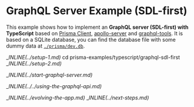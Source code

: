 # GraphQL Server Example (SDL-first)

This example shows how to implement an **GraphQL server (SDL-first) with TypeScript** based on [Prisma Client](https://www.prisma.io/docs/concepts/components/prisma-client), [apollo-server](https://www.apollographql.com/docs/apollo-server) and [graphql-tools](https://www.apollographql.com/docs/graphql-tools/). It is based on a SQLite database, you can find the database file with some dummy data at [`./prisma/dev.db`](./prisma/dev.db).

__INLINE(../_setup-1.md)__
cd prisma-examples/typescript/graphql-sdl-first
__INLINE(../_setup-2.md)__

__INLINE(../_start-graphql-server.md)__

__INLINE(../../_using-the-graphql-api.md)__

__INLINE(../_evolving-the-app.md)__
__INLINE(../_next-steps.md)__
